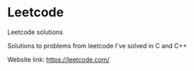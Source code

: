 # Leetcode
Leetcode solutions


Solutions to problems from leetcode I've solved in C and C++

Website link:  https://leetcode.com/
